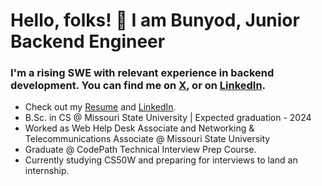 # Hello, folks! 👋 I am Bunyod, Junior Backend Engineer

### I'm a rising SWE with relevant experience in backend development. You can find me on [X][1], or on [LinkedIn][2].

[1]: https://twitter.com/babdusaid0v
[2]: https://www.linkedin.com/in/bunyodabdusaidov

* Check out my [Resume](https://gist.github.com/bunyodabdusaidov/92e929ae4dd471820b6b2479d9ff26d7) and [LinkedIn](https://www.linkedin.com/in/bunyodabdusaidov).
* B.Sc. in CS @ Missouri State University | Expected graduation - 2024 
* Worked as Web Help Desk Associate and Networking & Telecommunications Associate @ Missouri State University
* Graduate @ CodePath Technical Interview Prep Course.
* Currently studying CS50W and preparing for interviews to land an internship.









